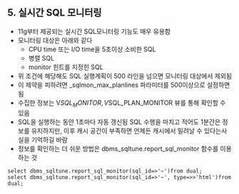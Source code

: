 ## 5. 실시간 SQL 모니터링
- 11g부터 제공되는 실시간 SQL모니터링 기능도 매우 유용함
- 모니터링 대상은 아래와 같다
  - CPU time 또는 I/O time을 5초이상 소비한 SQL
  - 병렬 SQL
  - monitor 힌트를 지정힌 SQL
- 위 조건에 해당해도 SQL 실행계획이 500 라인을 넘으면 모니터링 대상에서 제외됨
- 이 제약을 피하려면 _sqlmon_max_planlines 파라미터를 500이상으로 설정하면 됨
- 수집한 정보는 V$SQL_MONITOR, V$SQL_PLAN_MONITOR 뷰를 통해 확인할 수 있음
- SQL을 실행하는 동안 1초마다 자동 갱신됨 SQL 수행을 마치고 적어도 1분간은 정보를 유지하지만, 이후 캐시 공간이 부족하면 언제든 캐시에서 밀려날 수 있다는사실을 기억하길 바람
- 정보를 확인하는 더 쉬운 방법은 dbms_sqltune.report_sql_monitor 함수를 이용하는 것

```
select dbms_sqltune.report_sql_monitor(sql_id=>'~')from dual;
select dbms_sqltune.report_sql_monitor(sql_id=>'~', type=>>'html')from dual;
```